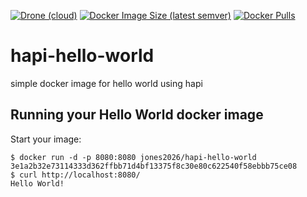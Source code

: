 [![Drone (cloud)](https://img.shields.io/drone/build/jones2026/hapi-hello-world)](https://cloud.drone.io/jones2026/hapi-hello-world)
[![Docker Image Size (latest semver)](https://img.shields.io/docker/image-size/jones2026/hapi-hello-world)](https://hub.docker.com/r/jones2026/hapi-hello-world/tags?page=1&ordering=last_updated)
[![Docker Pulls](https://img.shields.io/docker/pulls/jones2026/hapi-hello-world)](https://hub.docker.com/r/jones2026/hapi-hello-world)

# hapi-hello-world
simple docker image for hello world using hapi


## Running your Hello World docker image
Start your image:

	$ docker run -d -p 8080:8080 jones2026/hapi-hello-world
    3e1a2b32e73114333d362ffbb71d4bf13375f8c30e80c622540f58ebbb75ce08
	$ curl http://localhost:8080/
    Hello World!
